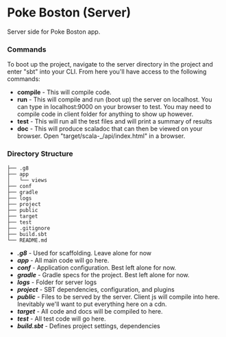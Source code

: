# Poke Boston (Server)
Server side for Poke Boston app.

### Commands
To boot up the project, navigate to the server directory in the project and enter "sbt" into your CLI. From here you'll have access to the following commands:
* **compile** - This will compile code.
* **run** - This will compile and run (boot up) the server on localhost. You can type in localhost:9000 on your browser to test. You may need to compile code in client folder for anything to show up however.
* **test** - This will run all the test files and will print a summary of results
* **doc** - This will produce scaladoc that can then be viewed on your browser. Open "target/scala-_/api/index.html" in a browser.

### Directory Structure
```
├── .g8
├── app
│   └── views
├── conf
├── gradle
├── logs
├── project
├── public
├── target
├── test
├── .gitignore
├── build.sbt
└── README.md
```

* ***.g8*** - Used for scaffolding. Leave alone for now
* ***app*** - All main code will go here.
* ***conf*** - Application configuration. Best left alone for now.
* ***gradle*** - Gradle specs for the project. Best left alone for now.
* ***logs*** - Folder for server logs
* ***project*** - SBT dependencies, configuration, and plugins
* ***public*** - Files to be served by the server. Client js will compile into here. Inevitably we'll want to put everything here on a cdn.
* ***target*** - All code and docs will be compiled to here.
* ***test*** - All test code will go here.
* ***build.sbt*** - Defines project settings, dependencies
